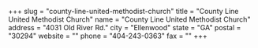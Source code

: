 +++
slug = "county-line-united-methodist-church"
title = "County Line United Methodist Church"
name = "County Line United Methodist Church"
address = "4031 Old River Rd."
city = "Ellenwood"
state = "GA"
postal = "30294"
website = ""
phone = "404-243-0363"
fax = ""
+++
